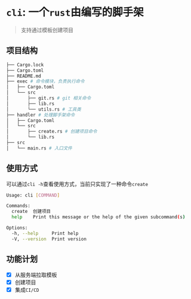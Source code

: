 # `cli`: 一个`rust`由编写的脚手架

> 支持通过模板创建项目

## 项目结构

```bash
├── Cargo.lock
├── Cargo.toml
├── README.md
├── exec # 命令模块，负责执行命令
│   ├── Cargo.toml
│   └── src
│       ├── git.rs # git 相关命令
│       ├── lib.rs
│       └── utils.rs # 工具类
├── handler # 处理脚手架命令
│   ├── Cargo.toml
│   └── src
│       ├── create.rs # 创建项目命令
│       └── lib.rs
├── src
│   └── main.rs # 入口文件
```
## 使用方式
可以通过`cli -h`查看使用方式，当前只实现了一种命令`create`
```bash
Usage: cli [COMMAND]

Commands:
  create  创建项目
  help    Print this message or the help of the given subcommand(s)

Options:
  -h, --help     Print help
  -V, --version  Print version
```

## 功能计划
- [x] 从服务端拉取模板
- [x] 创建项目 
- [x] 集成`CI/CD`